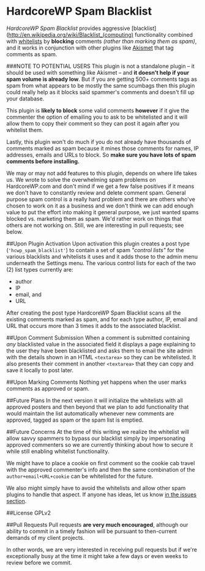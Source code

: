 HardcoreWP Spam Blacklist
==============

_HardcoreWP Spam Blacklist_ provides aggressive [blacklist](http://en.wikipedia.org/wiki/Blacklist_(computing) functionality combined with [whitelists](http://en.wikipedia.org/wiki/Whitelist) by **blocking** comments _(rather than marking them as spam)_, and it works in conjunction with other plugins like [Akismet](http://akismet.com/) that tag comments as spam.

###NOTE TO POTENTIAL USERS
This plugin is not a standalone plugin &ndash; it should be used with something like Akismet &ndash; and **it doesn't help if your spam volume is already low**. But if you are getting 500+ comments tags as spam from what appears to be mostly the same scumbags then this plugin could really help as it blocks said spammer's comments and doesn't fill up your database.  

This plugin is **likely to block** some valid comments **however** if it give the commenter the option of emailing you to ask to be whitelisted and it will allow them to copy their comment so they can post it again after you whitelist them.

Lastly, this plugin won't do much if you do not already have thousands of comments marked as spam because it mines those comments for names, IP addresses, emails and URLs to block. So **make sure you have lots of spam comments before installing.**

We may or may not add features to this plugin, depends on where life takes us. We wrote to solve the overwhelming spam problems on HardcoreWP.com and don't mind if we get a few false positives if it means we don't have to constantly review and delete comment spam. General purpose spam control is a really hard problem and there are others who've chosen to work on it as a business and we don't think we can add enough value to put the effort into making it general purpose, we just wanted spams blocked vs. marketing them as spam. We'd rather work on things that others are not working on. Still, we are interesting in pull requests; see below.

##Upon Plugin Activation
Upon activation this plugin creates a post type (`'hcwp_spam_blacklist'`) to contain a set of spam _"control lists"_ for the various blacklists and whitelists it uses and it adds those to the admin menu underneath the Settings menu. The various control lists for each of the two (2) list types currently are:
- author
- IP
- email, and 
- URL 

After creating the post type HardcoreWP Spam Blacklist scans all the existing comments marked as  spam, and for each type author, IP, email and URL that occurs more than 3 times it adds to the associated blacklist. 

##Upon Comment Submission
When a comment is submitted containing _any_ blacklisted value in the associated field it displays a page explaining to the user they have been blacklisted and asks them to email the site admin with the details shown in an HTML `<textarea>` so they can be whitelisted. It also presents their comment in another `<textarea>` that they can copy and save it locally to post later. 

##Upon Marking Comments
Nothing yet happens when the user marks comments as approved or spam.

##Future Plans
In the next version it will initialize the whitelists with all approved posters and then beyond that we plan to add functionality that would maintain the list automatically whenever new comments are approved, tagged as spam or the spam list is emptied.

##Future Concerns
At the time of this writing we realize the whitelist will allow savvy spammers to bypass our blacklist simply by impersonating approved commenters so we are currently thinking about how to secure it while still enabling whitelist functionality. 

We might have to place a cookie on first comment so the cookie cab travel with the approved commenter's info and then the same combination of the `author+email+URL+cookie` can be whitelisted for the future.

We also might simply have to avoid the whitelists and allow other spam plugins to handle that aspect. If anyone has ideas, let us know [in the issues section](https://github.com/hardcorewp/spam-blacklist/issues).

##License
GPLv2

##Pull Requests
Pull requests **are very much encouraged**, although our ability to commit in a timely fashion will be pursuant to then-current demands of my client projects. 

In other words, we are very interested in receiving pull requests but if we're exceptionally busy at the time it might take a few days or even weeks to review before we commit.